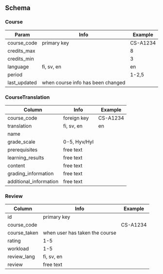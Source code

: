 ## Schema

### Course
|Param|Info|Example|
|---|---|---|
|course_code|primary key|CS-A1234|
|credits_max||8|
|credits_min||3|
|language|fi, sv, en|en|
|period||1-2,5|
|last_updated|when course info has been changed||

### CourseTranslation
|Column|Info|Example|
|---|---|---|
|course_code|foreign key|CS-A1234|
|translation|fi, sv, en|en|
|name|||
|grade_scale|0-5, Hyv/Hyl||
|prerequisites|free text||
|learning_results|free text||
|content|free text||
|grading_information|free text||
|additional_information|free text||


### Review
|Column|Info|Example|
|---|---|---|
|id|primary key||
|course_code||CS-A1234|
|course_taken|when user has taken the course||
|rating|1-5||
|workload|1-5||
|review_lang|fi, sv, en||
|review|free text||
